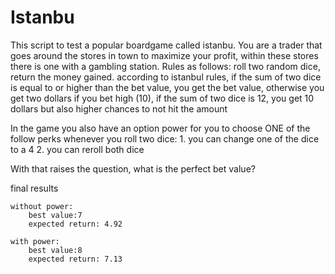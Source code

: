 # Istanbu

This script to test a popular boardgame called istanbu.
You are a trader that goes around the stores in town to maximize your
profit, within these stores there is one with a gambling station. Rules
as follows:
    roll two random dice, return the money gained.
    according to istanbul rules, if the sum of two dice
    is equal to or higher than the bet value, you get 
    the bet value, otherwise you get two dollars
    if you bet high (10), if the sum of two dice is 12, you get 10 dollars
    but also higher chances to not hit the amount

In the game you also have an option power for you to choose ONE of
the follow perks whenever you roll two dice:
    1. you can change one of the dice to a 4
    2. you can reroll both dice

With that raises the question, what is the perfect bet value?

final results
```
without power:
    best value:7
    expected return: 4.92

with power:
    best value:8
    expected return: 7.13
    
